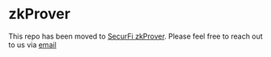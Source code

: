 # zkProver

This repo has been moved to [SecurFi zkProver](https://github.com/SecurFi/zkProver).
Please feel free to reach out to us via [email](mailto:hi@Secur.Fi)
